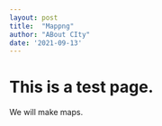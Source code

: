 ```yaml
---
layout: post
title:  "Mappng"
author: "ABout CIty"
date: '2021-09-13'
---
```


# This is a test page.

We will make maps.
